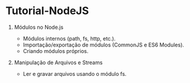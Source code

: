 # Tutorial-NodeJS

1. Módulos no Node.js
   - Módulos internos (path, fs, http, etc.).
   - Importação/exportação de módulos (CommonJS e ES6 Modules).
   - Criando módulos próprios.
  
2. Manipulação de Arquivos e Streams
   - Ler e gravar arquivos usando o módulo fs.



